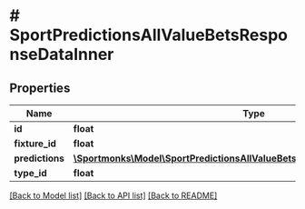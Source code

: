 # # SportPredictionsAllValueBetsResponseDataInner

## Properties

Name | Type | Description | Notes
------------ | ------------- | ------------- | -------------
**id** | **float** |  | [optional]
**fixture_id** | **float** |  | [optional]
**predictions** | [**\Sportmonks\Model\SportPredictionsAllValueBetsResponseDataInnerPredictions**](SportPredictionsAllValueBetsResponseDataInnerPredictions.md) |  | [optional]
**type_id** | **float** |  | [optional]

[[Back to Model list]](../../README.md#models) [[Back to API list]](../../README.md#endpoints) [[Back to README]](../../README.md)
